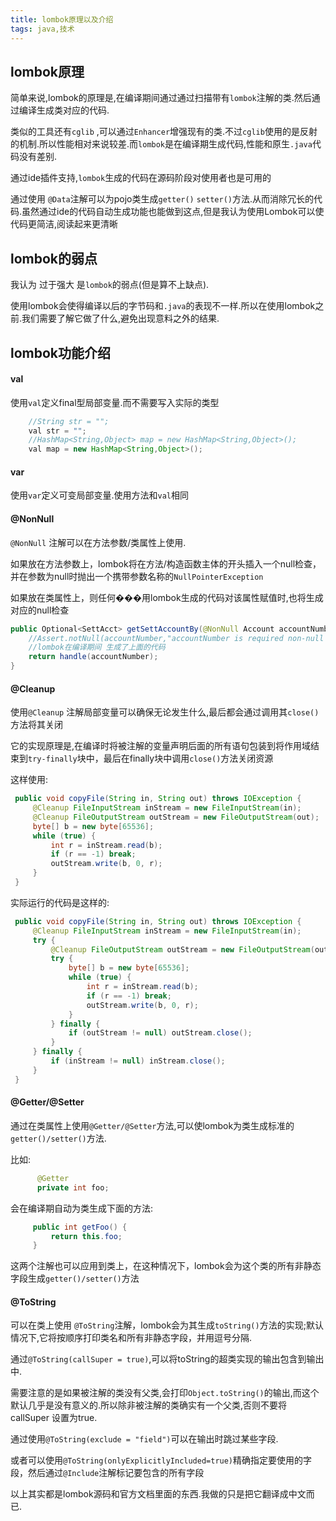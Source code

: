 ```yaml
---
title: lombok原理以及介绍
tags: java,技术
---
```



## lombok原理

简单来说,lombok的原理是,在编译期间通过通过扫描带有`lombok`注解的类.然后通过编译生成类对应的代码.

类似的工具还有`cglib` ,可以通过`Enhancer`增强现有的类.不过`cglib`使用的是反射的机制.所以性能相对来说较差.而`lombok`是在编译期生成代码,性能和原生`.java`代码没有差别.

通过ide插件支持,`lombok`生成的代码在源码阶段对使用者也是可用的

通过使用 `@Data`注解可以为pojo类生成`getter()` `setter()`方法.从而消除冗长的代码.虽然通过ide的代码自动生成功能也能做到这点,但是我认为使用Lombok可以使代码更简洁,阅读起来更清晰

 

## lombok的弱点 
我认为 过于强大 是`lombok`的弱点(但是算不上缺点).

使用lombok会使得编译以后的字节码和`.java`的表现不一样.所以在使用lombok之前.我们需要了解它做了什么,避免出现意料之外的结果.

##  lombok功能介绍

#### val

使用`val`定义final型局部变量.而不需要写入实际的类型

```java
    //String str = "";
    val str = "";
    //HashMap<String,Object> map = new HashMap<String,Object>();
    val map = new HashMap<String,Object>();
```

#### var

使用`var`定义可变局部变量.使用方法和`val`相同



#### @NonNull

`@NonNull` 注解可以在方法参数/类属性上使用.

如果放在方法参数上，lombok将在方法/构造函数主体的开头插入一个null检查，并在参数为null时抛出一个携带参数名称的`NullPointerException`

如果放在类属性上，则任何���用lombok生成的代码对该属性赋值时,也将生成对应的null检查

```java
public Optional<SettAcct> getSettAccountBy(@NonNull Account accountNumber) {
  	//Assert.notNull(accountNumber,"accountNumber is required non-null but is null");
    //lombok在编译期间 生成了上面的代码
    return handle(accountNumber);
}
```



#### @Cleanup

使用`@Cleanup` 注解局部变量可以确保无论发生什么,最后都会通过调用其`close()`方法将其关闭

它的实现原理是,在编译时将被注解的变量声明后面的所有语句包装到将作用域结束到`try-finally`块中，最后在finally块中调用`close()`方法关闭资源

这样使用:

```java
 public void copyFile(String in, String out) throws IOException {
     @Cleanup FileInputStream inStream = new FileInputStream(in);
     @Cleanup FileOutputStream outStream = new FileOutputStream(out);
     byte[] b = new byte[65536];
     while (true) {
         int r = inStream.read(b);
         if (r == -1) break;
         outStream.write(b, 0, r);
     }
 }
```

实际运行的代码是这样的:

```java
 public void copyFile(String in, String out) throws IOException {
     @Cleanup FileInputStream inStream = new FileInputStream(in);
     try {
         @Cleanup FileOutputStream outStream = new FileOutputStream(out);
         try {
             byte[] b = new byte[65536];
             while (true) {
                 int r = inStream.read(b);
                 if (r == -1) break;
                 outStream.write(b, 0, r);
             }
         } finally {
             if (outStream != null) outStream.close();
         }
     } finally {
         if (inStream != null) inStream.close();
     }
 }
```



#### @Getter/@Setter

通过在类属性上使用`@Getter/@Setter`方法,可以使lombok为类生成标准的`getter()/setter()`方法.

比如:

```java
      @Getter      
      private int foo;
```

会在编译期自动为类生成下面的方法:

```java
     public int getFoo() {
         return this.foo;
     }
```

这两个注解也可以应用到类上，在这种情况下，lombok会为这个类的所有非静态字段生成`getter()/setter()`方法



#### @ToString

可以在类上使用 `@ToString`注解，lombok会为其生成`toString()`方法的实现;默认情况下,它将按顺序打印类名和所有非静态字段，并用逗号分隔.

通过`@ToString(callSuper = true)`,可以将toString的超类实现的输出包含到输出中.

需要注意的是如果被注解的类没有父类,会打印`Object.toString()`的输出,而这个默认几乎是没有意义的.所以除非被注解的类确实有一个父类,否则不要将callSuper 设置为true.

通过使用`@ToString(exclude = "field")`可以在输出时跳过某些字段.

或者可以使用`@ToString(onlyExplicitlyIncluded=true)`精确指定要使用的字段，然后通过`@Include`注解标记要包含的所有字段




以上其实都是lombok源码和官方文档里面的东西.我做的只是把它翻译成中文而已.
